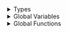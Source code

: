 <details>
<summary>Types</summary>

  - [CheckersDeterministicRandomPlayerTests](/CheckersDeterministicRandomPlayerTests)
  - [CheckersLibraryTests](/CheckersLibraryTests)
  - [CheckersMinMaxPlayerTests](/CheckersMinMaxPlayerTests)
  - [CheckersUtilsTests](/CheckersUtilsTests)
  - [GameStateTestsTests](/GameStateTestsTests)
  - [PortableDraughtsNotationTests](/PortableDraughtsNotationTests)

</details>

<details>
<summary>Global Variables</summary>

  - [tests](/tests)

</details>

<details>
<summary>Global Functions</summary>

  - [allTests()](/allTests\(\))

</details>
